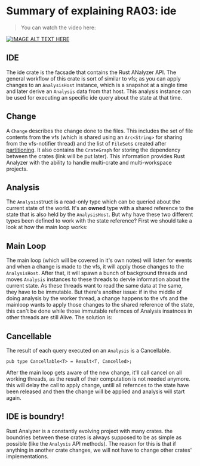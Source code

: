 # Summary of explaining RA03: ide

> You can watch the video here:

[![IMAGE ALT TEXT HERE](https://img.youtube.com/vi/5l31PsZJ2Cc/1.jpg)](https://www.youtube.com/watch?v=5l31PsZJ2Cc)

## IDE
The ide crate is the facsade that contains the Rust ANalyzer API. The general workflow of this crate is sort of similar to vfs; as you can apply changes to an `AnalysisHost` instance, which is a snapshot at a single time and later derive an `Analysis` data from that host. This analysis instance can be used for executing an specific ide query about the state at that time.

## Change
A `Change` describes the change done to the files. This includes the set of file contents from the vfs (which is shared using an `Arc<String>` for sharing from the vfs-notifier thread) and the list of `FileSet`s created after [partitioning](vfs_02.md). It also contains the `CrateGraph` for storing the dependency between the crates (link will be put later). This information provides Rust Analyzer with the ability to handle multi-crate and multi-workspace projects.

## Analysis
The `Analysis`struct is a read-only type which can be queried about the current state of the world. It's an **owned** type with a shared reference to the state that is also held by the `AnalysisHost`. But why have these two different types been defined to work with the state reference? First we should take a look at how the main loop works:

## Main Loop
The main loop (which will be covered in it's own notes) will listen for events and when a change is made to the vfs, it will apply those changes to the `AnalysisHost`. After that, it will spawn a bunch of background threads and moves `Analysis` instances to these threads to dervie information about the current state. As these threads want to read the same data at the same, they have to be immutable. But there's another issue: if in the middle of doing analysis by the worker thread, a change happens to the vfs and the mainloop wants to apply those changes to the shared reference of the state, this can't be done while those immutable refernces of Analysis insatnces in other threads are still Alive. The solution is:

## Cancellable
The result of each query executed on an `Analysis` is a Cancellable.
```
pub type Cancellable<T> = Result<T, Cancelled>;
```
After the main loop gets aware of the new change, it'll call cancel on all working threads, as the result of their computation is not needed anymore. this will delay the call to apply change, untill all refernces to the state have been released and then the change will be applied and analysis will start again.

## IDE is boundry!
Rust Analyzer is a constantly evolving project with many crates. the boundries between these crates is always supposed to be as simple as possible (like the `Analysis` API methods). The reason for this is that if anything in another crate changes, we will not have to change other crates' implementations.